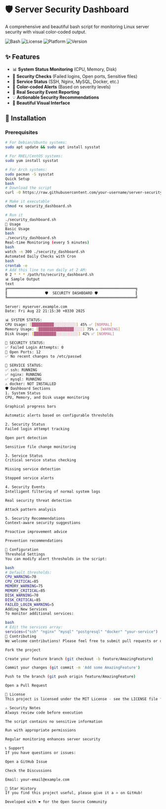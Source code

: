 # 🛡️ Server Security Dashboard

A comprehensive and beautiful bash script for monitoring Linux server security with visual color-coded output.

![Bash](https://img.shields.io/badge/Bash-Script-green.svg)
![License](https://img.shields.io/badge/License-MIT-blue.svg)
![Platform](https://img.shields.io/badge/Platform-Linux-lightgrey.svg)
![Version](https://img.shields.io/badge/Version-1.0.0-cyan.svg)

## ✨ Features

- 📊 **System Status Monitoring** (CPU, Memory, Disk)
- 🔐 **Security Checks** (Failed logins, Open ports, Sensitive files)
- 🚀 **Service Status** (SSH, Nginx, MySQL, Docker, etc.)
- 🔔 **Color-coded Alerts** (Based on severity levels)
- 📝 **Real Security Event Reporting**
- 💡 **Actionable Security Recommendations**
- 🎨 **Beautiful Visual Interface**

## 🚀 Installation

### Prerequisites

```bash
# For Debian/Ubuntu systems:
sudo apt update && sudo apt install sysstat

# For RHEL/CentOS systems:
sudo yum install sysstat

# For Arch systems:
sudo pacman -S sysstat
Quick Setup
bash
# Download the script
curl -O https://raw.githubusercontent.com/your-username/server-security-dashboard/main/security_dashboard.sh

# Make it executable
chmod +x security_dashboard.sh

# Run it
./security_dashboard.sh
🎯 Usage
Basic Usage
bash
./security_dashboard.sh
Real-time Monitoring (every 5 minutes)
bash
watch -n 300 ./security_dashboard.sh
Automated Daily Checks with Cron
bash
crontab -e
# Add this line to run daily at 2 AM:
0 2 * * * /path/to/security_dashboard.sh
📊 Sample Output
text
╔══════════════════════════════════════════════════════════╗
║                 🛡️  SECURITY DASHBOARD 🛡️                 ║
╚══════════════════════════════════════════════════════════╝

Server: myserver.example.com
Date: Fri Aug 22 21:15:30 +0330 2025

📊 SYSTEM STATUS:
CPU Usage: [██████████░░░░░░░░░░] 45% ✅ [NORMAL]
Memory Usage: [████████████████░░░░] 75% ⚠️ [WARNING]
Disk Usage: [██████████░░░░░░░░░░] 42% ✅ [NORMAL]

🔐 SECURITY STATUS:
✅ Failed Login Attempts: 0
🔵 Open Ports: 12
✅ No recent changes to /etc/passwd

🔄 SERVICE STATUS:
✅ ssh: RUNNING
✅ nginx: RUNNING
✅ mysql: RUNNING
⚠️ docker: NOT INSTALLED
🛡️ Dashboard Sections
1. System Status
CPU, Memory, and Disk usage monitoring

Graphical progress bars

Automatic alerts based on configurable thresholds

2. Security Status
Failed login attempt tracking

Open port detection

Sensitive file change monitoring

3. Service Status
Critical service status checking

Missing service detection

Stopped service alerts

4. Security Events
Intelligent filtering of normal system logs

Real security threat detection

Attack pattern analysis

5. Security Recommendations
Context-aware security suggestions

Proactive improvement advice

Prevention recommendations

🔧 Configuration
Threshold Settings
You can modify alert thresholds in the script:

bash
# Default thresholds:
CPU_WARNING=70
CPU_CRITICAL=85
MEMORY_WARNING=75
MEMORY_CRITICAL=85
DISK_WARNING=70
DISK_CRITICAL=85
FAILED_LOGIN_WARNING=5
Adding New Services
To monitor additional services:

bash
# Edit the services array:
services=("ssh" "nginx" "mysql" "postgresql" "docker" "your-service")
🤝 Contributing
We welcome contributions! Please feel free to submit pull requests or open issues.

Fork the project

Create your feature branch (git checkout -b feature/AmazingFeature)

Commit your changes (git commit -m 'Add some AmazingFeature')

Push to the branch (git push origin feature/AmazingFeature)

Open a Pull Request

📜 License
This project is licensed under the MIT License - see the LICENSE file for details.

⚠️ Security Notes
Always review code before execution

The script contains no sensitive information

Run with appropriate permissions

Regular monitoring enhances server security

📞 Support
If you have questions or issues:

Open a GitHub Issue

Check the Discussions

Email: your-email@example.com

🌟 Star History
If you find this project useful, please give it a ⭐ on GitHub!

Developed with ❤️ for the Open Source Community
